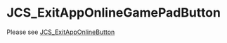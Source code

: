 # JCS_ExitAppOnlineGamePadButton

Please see [JCS_ExitAppOnlineButton](https://jcs090218.github.io/JCSUnity/ScriptReference/index.html?page=UI_sl_Button_sl_Network_sl_JCS_ExitAppOnlineButton)
